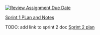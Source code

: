 [![Review Assignment Due Date](https://classroom.github.com/assets/deadline-readme-button-24ddc0f5d75046c5622901739e7c5dd533143b0c8e959d652212380cedb1ea36.svg)](https://classroom.github.com/a/ttC5_kKh)


[Sprint 1 PLan and Notes](project-3-full-stack-agile-web-project-3-900-01/Sprint-1-Plan-and-Notes.md)

TODO: add link to sprint 2 doc
[Sprint 2 plan](project-3-full-stack-agile-web-project-3-900-01/Sprint-2-Plan-and-Notes.md)